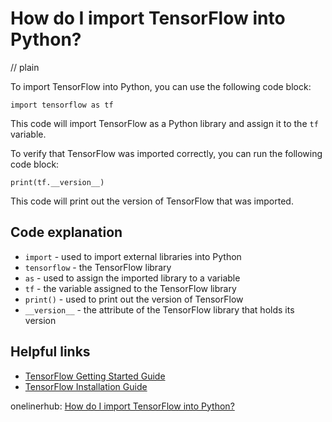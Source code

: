 # How do I import TensorFlow into Python?
// plain

To import TensorFlow into Python, you can use the following code block:

```
import tensorflow as tf
```

This code will import TensorFlow as a Python library and assign it to the `tf` variable.

To verify that TensorFlow was imported correctly, you can run the following code block:

```
print(tf.__version__)
```

This code will print out the version of TensorFlow that was imported.

## Code explanation


* `import` - used to import external libraries into Python
* `tensorflow` - the TensorFlow library
* `as` - used to assign the imported library to a variable
* `tf` - the variable assigned to the TensorFlow library
* `print()` - used to print out the version of TensorFlow
* `__version__` - the attribute of the TensorFlow library that holds its version

## Helpful links

* [TensorFlow Getting Started Guide](https://www.tensorflow.org/guide/effective_tf2)
* [TensorFlow Installation Guide](https://www.tensorflow.org/install)

onelinerhub: [How do I import TensorFlow into Python?](https://onelinerhub.com/python-tensorflow/how-do-i-import-tensorflow-into-python)